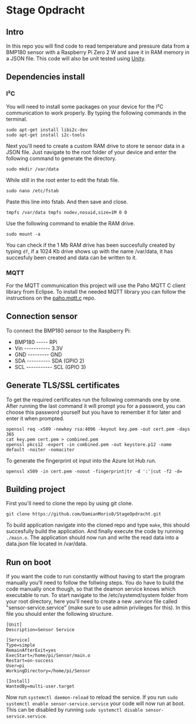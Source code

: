 # Stage Opdracht

## Intro
In this repo you will find code to read temperature and pressure data from a BMP180 sensor with a Raspberry Pi Zero 2 W and save it in RAM memory in a JSON file.
This code will also be unit tested using [Unity](https://github.com/ThrowTheSwitch/Unity/tree/master).

## Dependencies install

### I²C
You will need to install some packages on your device for the I²C communication to work properly.
By typing the following commands in the terminal.
```
sudo apt-get install libi2c-dev
sudo apt-get install i2c-tools
```
Next you'll need to create a custom RAM drive to store te sensor data in a JSON file.
Just navigate to the root folder of your device and enter the following command to generate the directory.
```
sudo mkdir /var/data
```
While still in the root enter to edit the fstab file.
```
sudo nano /etc/fstab
```
Paste this line into fstab. And then save and close.
```
tmpfs /var/data tmpfs nodev,nosuid,size=1M 0 0 
```
Use the following command to enable the RAM drive.
```
sudo mount -a
```
You can check if the 1 Mb RAM drive has been succesfully created by typing ```df```, if a 1024 Kb drive shows up with the name /var/data, it has succesfuly been created and data can be written to it.

### MQTT
For the MQTT communication this project will use the Paho MQTT C client library from Eclipse.
To install the needed MQTT library you can follow the instructions on the [paho.mqtt.c](https://github.com/eclipse/paho.mqtt.c) repo.

## Connection sensor
To connect the BMP180 sensor to the Raspberry Pi:
- BMP180 ----- RPi
- Vin ----------- 3.3V
- GND --------- GND
- SDA ---------- SDA (GPIO 2)
- SCL ----------- SCL (GPIO 3)

## Generate TLS/SSL certificates
To get the required certificates run the following commands one by one.
After running the last command it will prompt you for a password, you can choose this password yourself but you have to remember it for later and enter it when prompted.
```
openssl req -x509 -newkey rsa:4096 -keyout key.pem -out cert.pem -days 365
cat key.pem cert.pem > combined.pem
openssl pkcs12 -export -in combined.pem -out keystore.p12 -name default -noiter -nomaciter
```
To generate the fingerprint ot input into the Azure Iot Hub run.
```
openssl x509 -in cert.pem -noout -fingerprint|tr -d ':'|cut -f2 -d=
```

## Building project
First you'll need to clone the repo by using git clone.
```
git clone https://github.com/DamianMoris0/StageOpdracht.git
```
To build application navigate into the cloned repo and type ```make```, this should succesfully build the application.
And finally execute the code by running ```./main.o```.
The application should now run and write the read data into a data.json file located in /var/data.

## Run on boot
If you want the code to run constantly without having to start the program manually you'll need to follow the follwing steps.
You do have to build the code manually once though, so that the deamon service knows which executable to run.
To start navigate to the /etc/systemd/system folder from your root directory, here you'll need to create a new .service file called "sensor-service.service" (make sure to use admin privileges for this).
In this file you should enter the following structure.
```
[Unit]
Description=Sensor Service

[Service]
Type=simple
RemainAfterExit=yes
ExecStart=/home/pi/Sensor/main.o
Restart=on-success
User=pi
WorkingDirectory=/home/pi/Sensor

[Install]
WantedBy=multi-user.target
```
Now run ```systemctl daemon-reload``` to reload the service.
If you run ```sudo systemctl enable sensor-service.service``` your code will now run at boot.
This can be disabled by running ```sudo systemctl disable sensor-service.service```.
